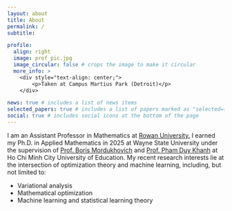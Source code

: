 ```yaml
---
layout: about
title: About
permalink: /
subtitle: 

profile:
  align: right
  image: prof_pic.jpg
  image_circular: false # crops the image to make it circular
  more_info: >
    <div style="text-align: center;">
        <p>Taken at Campus Martius Park (Detroit)</p>
    </div>

news: true # includes a list of news items
selected_papers: true # includes a list of papers marked as "selected={true}"
social: true # includes social icons at the bottom of the page
---
```



I am an Assistant Professor in Mathematics at <a href='https://www.rowan.edu/'>Rowan University.</a> I earned my Ph.D. in Applied Mathematics in 2025 at Wayne State University under the supervision of <a href='https://borismordukhovich.com/'>Prof. Boris Mordukhovich</a> and <a href='https://sites.google.com/site/khanhpd182/'>Prof. Pham Duy Khanh</a> at Ho Chi Minh City University of Education. My recent research interests lie at the intersection of optimization theory and machine learning, including, but not limited to:

<ul>
    <li>Variational analysis</li>
    <li>Mathematical optimization</li>
    <li>Machine learning and statistical learning theory </li>
  </ul> 
  <div id="clustrmaps-globe" style="width: 1px; height: 1px; overflow: hidden;">
    <script type="text/javascript" id="clstr_globe" src="//clustrmaps.com/globe.js?d=iOD0soLc7U5citBAPqy3Hi_MGTKhikhukcwZF4fihSw"></script>
</div>

